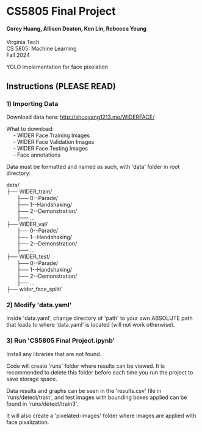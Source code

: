 # CS5805 Final Project

#### Corey Huang, Allison Deaton, Ken Lin, Rebecca Yeung

Virginia Tech <br />
CS 5805: Machine Learning <br />
Fall 2024

YOLO implementation for face pixelation

## Instructions (PLEASE READ)

### 1) Importing Data

Download data here: http://shuoyang1213.me/WIDERFACE/

What to download: <br />
&emsp; - WIDER Face Training Images <br />
&emsp; - WIDER Face Validation Images <br />
&emsp; - WIDER Face Testing Images <br />
&emsp; - Face annotations

Data must be formatted and named as such, with 'data' folder in root directory:

data/ <br />
├── WIDER_train/ <br />
&emsp;&emsp;├── 0--Parade/ <br />
&emsp;&emsp;├── 1--Handshaking/ <br />
&emsp;&emsp;├── 2--Demonstration/ <br />
&emsp;&emsp;├── ... <br />
├── WIDER_val/ <br />
&emsp;&emsp;├── 0--Parade/ <br />
&emsp;&emsp;├── 1--Handshaking/ <br />
&emsp;&emsp;├── 2--Demonstration/ <br />
&emsp;&emsp;├── ... <br />
├── WIDER_test/ <br />
&emsp;&emsp;├── 0--Parade/ <br />
&emsp;&emsp;├── 1--Handshaking/ <br />
&emsp;&emsp;├── 2--Demonstration/ <br />
&emsp;&emsp;├── ... <br />
├── wider_face_split/ <br />

### 2) Modify 'data.yaml'

Inside 'data.yaml', change directory of 'path' to your own ABSOLUTE path that leads to where 'data.yaml' is located (will not work otherwise).

### 3) Run 'CS5805 Final Project.ipynb'

Install any libraries that are not found.

Code will create 'runs' folder where results can be viewed. It is recommended to delete this folder before each time you run the project to save storage space.

Data results and graphs can be seen in the 'results.csv' file in 'runs/detect/train', and test images with bounding boxes applied can be found in 'runs/detect/train3'.

It will also create a 'pixelated-images' folder where images are applied with face pixalization.
